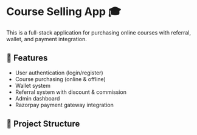 # Course Selling App 🎓

This is a full-stack application for purchasing online courses with referral, wallet, and payment integration.

## 🚀 Features

- User authentication (login/register)
- Course purchasing (online & offline)
- Wallet system
- Referral system with discount & commission
- Admin dashboard
- Razorpay payment gateway integration

## 📁 Project Structure

